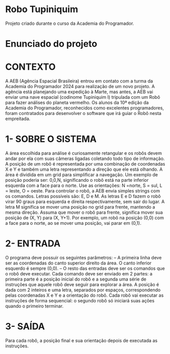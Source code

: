 # Robo Tupiniquim
Projeto criado durante o curso da Academia do Programador. 

# Enunciado do projeto

# CONTEXTO
A AEB (Agência Espacial Brasileira) entrou em contato com a turma da Academia do Programador 2024 para realização de um novo projeto.
A agência está planejando uma expedição à Marte, mas antes, a AEB vai enviar uma nave espacial (codinome Tupiniquim I) tripulada com um Robô para fazer análises
do planeta vermelho. Os alunos da 10ª edição da Academia do Programador, reconhecidos como excelentes programadores, foram contratados para desenvolver o
software que irá guiar o Robô nesta empreitada.

# 1- SOBRE O SISTEMA
A área escolhida para análise é curiosamente retangular e os robôs devem andar por ela com suas câmeras ligadas coletando todo tipo de informação. A posição de um
robô é representada por uma combinação de coordenadas X e Y e também uma letra representando a direção que ele está olhando. A área é dividida em um grid para
simplificar a navegação. Um exemplo de posição poderia ser: 0,0,N, significando o robô está na parte inferior esquerda com a face para o norte. Use as orientações: N
=norte, S = sul, L = leste, O = oeste.
Para controlar o robô, a AEB envia simples strings com os comandos. Letras possíveis são: E, D e M. As letras E e D fazem o robô virar 90 graus para esquerda e direita
respectivamente, sem sair do lugar. A letra M significa se mover uma posição no grid para frente, mantendo a mesma direção.
Assuma que mover o robô para frente, significa mover sua posição de (X, Y) para (X, Y+1). Por exemplo, um robô na posição (0,0) com a face para o norte, ao se mover
uma posição, vai parar em (0,1).

# 2- ENTRADA
O programa deve possuir os seguintes parâmetros:
– A primeira linha deve ser as coordenadas do canto superior direito da área. O canto inferior esquerdo é sempre (0,0).
– O resto das entradas deve ser os comandos que o robô deve executar. Cada comando deve ser enviado em 2 partes: a primeira parte é a posição inicial do robô
e a segunda uma série de instruções que aquele robô deve seguir para explorar a área.
A posição é dada com 2 inteiros e uma letra, separados por espaços, correspondendo pelas coordenadas X e Y e a orientação do robô. Cada robô vai executar as
instruções de forma sequencial: o segundo robô só iniciará suas ações quando o primeiro terminar.

# 3- SAÍDA
Para cada robô, a posição final e sua orientação depois de executada as instruções.
